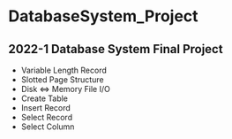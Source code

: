 # DatabaseSystem_Project
## 2022-1 Database System Final Project 
- Variable Length Record
- Slotted Page Structure
- Disk <=> Memory File I/O
- Create Table
- Insert Record
- Select Record
- Select Column
